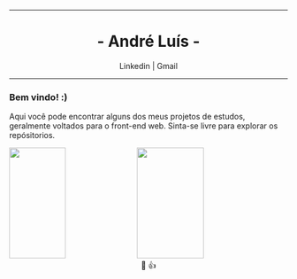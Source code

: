 <div>
        <hr>
        <h1 align='center'>- André Luís -</h1>
        <div align='center'>
            <span>
                <a href="http://linkedin.com/in/andremarcdias/" style="text-decoration: none;">Linkedin</a>
            </span>
          |
            <span>
                <a href="mailto:andre.marcdias@gmail.com" style="text-decoration: none;">Gmail</a>
            </span>
        </div>
        <hr>
    <div>
        <h3>Bem vindo! :)</h3>
        <p>Aqui você pode encontrar alguns dos meus projetos de estudos, geralmente voltados para o front-end web. Sinta-se livre para explorar os repósitorios.</p>
        <div>
            <img width="45%" height="200em" src="https://github-readme-stats.vercel.app/api/top-langs/?username=Cetobi&layout=compact&langs_count=7&theme=noctis_minimus"/>  
            <img width="49%" height="200em" src="https://github-readme-stats.vercel.app/api?username=Cetobi&show_icons=true&theme=noctis_minimus&include_all_commits=true&count_private=true"/>
        </div>
    </div>
  <div align='center'>&#129414; &#128077;</div>
</div>
